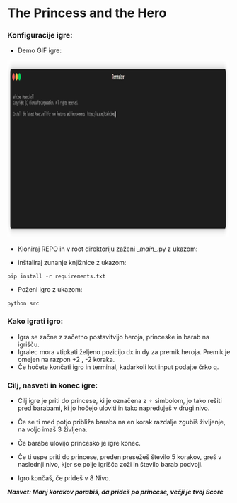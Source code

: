 # The Princess and the Hero

### Konfiguracije igre:

* Demo GIF igre:

<img src="https://github.com/ethernal12/The-Princess-and-the-Hero/blob/implement_end_game_logic/GIF_game_demo.gif" width="500" height="400">

* Kloniraj REPO in v root direktoriju zaženi \__main__.py z ukazom:

* inštaliraj zunanje knjižnice z ukazom:

~~~
pip install -r requirements.txt

~~~

* Poženi igro z ukazom:

~~~
python src
~~~

### Kako igrati igro:

* Igra se začne z začetno postavitvijo heroja, princeske in barab na igrišču.
* Igralec mora vtipkati željeno pozicijo dx in dy za premik heroja. Premik je omejen na razpon +2 , -2 koraka.
* Če hočete končati igro in terminal, kadarkoli kot input podajte črko q.

### Cilj, nasveti in konec igre:

* Cilj igre je priti do princese, ki je označena z ♀ simbolom, jo tako rešiti pred barabami, ki jo hočejo uloviti in
  tako napreduješ v drugi nivo.

* Če se ti med potjo približa baraba na en korak razdalje zgubiš življenje, na voljo imaš 3 življena.
* Če barabe ulovijo princesko je igre konec.
* Če ti uspe priti do princese, preden presežeš število 5 korakov, greš v naslednji nivo, kjer se polje igrišča zoži in
  število barab podvoji.
* Igro končaš, če prideš v 8 Nivo.

***Nasvet: Manj korakov porabiš, da prideš po princese, večji je tvoj Score***
